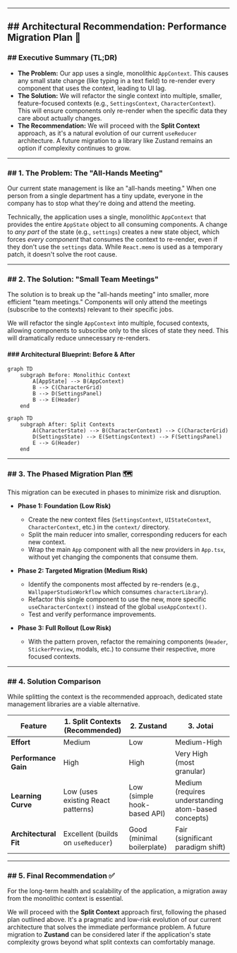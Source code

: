 -----

## \#\# Architectural Recommendation: Performance Migration Plan 🚀

### \#\# Executive Summary (TL;DR)

  * **The Problem:** Our app uses a single, monolithic `AppContext`. This causes any small state change (like typing in a text field) to re-render every component that uses the context, leading to UI lag.
  * **The Solution:** We will refactor the single context into multiple, smaller, feature-focused contexts (e.g., `SettingsContext`, `CharacterContext`). This will ensure components only re-render when the specific data they care about actually changes.
  * **The Recommendation:** We will proceed with the **Split Context** approach, as it's a natural evolution of our current `useReducer` architecture. A future migration to a library like Zustand remains an option if complexity continues to grow.

-----

### \#\# 1. The Problem: The "All-Hands Meeting"

Our current state management is like an "all-hands meeting." When one person from a single department has a tiny update, everyone in the company has to stop what they're doing and attend the meeting.

Technically, the application uses a single, monolithic `AppContext` that provides the entire `AppState` object to all consuming components. A change to *any part* of the state (e.g., `settings`) creates a new state object, which forces *every component* that consumes the context to re-render, even if they don't use the `settings` data. While `React.memo` is used as a temporary patch, it doesn't solve the root cause.

-----

### \#\# 2. The Solution: "Small Team Meetings"

The solution is to break up the "all-hands meeting" into smaller, more efficient "team meetings." Components will only attend the meetings (subscribe to the contexts) relevant to their specific jobs.

We will refactor the single `AppContext` into multiple, focused contexts, allowing components to subscribe only to the slices of state they need. This will dramatically reduce unnecessary re-renders.

#### \#\#\# Architectural Blueprint: Before & After

```mermaid
graph TD
    subgraph Before: Monolithic Context
        A[AppState] --> B(AppContext)
        B --> C(CharacterGrid)
        B --> D(SettingsPanel)
        B --> E(Header)
    end
```

```mermaid
graph TD
    subgraph After: Split Contexts
        A(CharacterState) --> B(CharacterContext) --> C(CharacterGrid)
        D(SettingsState) --> E(SettingsContext) --> F(SettingsPanel)
        E --> G(Header)
    end
```

-----

### \#\# 3. The Phased Migration Plan 🗺️

This migration can be executed in phases to minimize risk and disruption.

  * **Phase 1: Foundation (Low Risk)**

      * Create the new context files (`SettingsContext`, `UIStateContext`, `CharacterContext`, etc.) in the `context/` directory.
      * Split the main reducer into smaller, corresponding reducers for each new context.
      * Wrap the main `App` component with all the new providers in `App.tsx`, without yet changing the components that consume them.

  * **Phase 2: Targeted Migration (Medium Risk)**

      * Identify the components most affected by re-renders (e.g., `WallpaperStudioWorkflow` which consumes `characterLibrary`).
      * Refactor this single component to use the new, more specific `useCharacterContext()` instead of the global `useAppContext()`.
      * Test and verify performance improvements.

  * **Phase 3: Full Rollout (Low Risk)**

      * With the pattern proven, refactor the remaining components (`Header`, `StickerPreview`, modals, etc.) to consume their respective, more focused contexts.

-----

### \#\# 4. Solution Comparison

While splitting the context is the recommended approach, dedicated state management libraries are a viable alternative.

| Feature               | 1. Split Contexts (Recommended)      | 2. Zustand                                    | 3. Jotai                                            |
| --------------------- | ------------------------------------ | --------------------------------------------- | --------------------------------------------------- |
| **Effort** | Medium                               | Low                                           | Medium-High                                         |
| **Performance Gain** | High                                 | High                                          | Very High (most granular)                           |
| **Learning Curve** | Low (uses existing React patterns)   | Low (simple hook-based API)         | Medium (requires understanding atom-based concepts) |
| **Architectural Fit** | Excellent (builds on `useReducer`)   | Good (minimal boilerplate)          | Fair (significant paradigm shift)                   |

-----

### \#\# 5. Final Recommendation ✅

For the long-term health and scalability of the application, a migration away from the monolithic context is essential.

We will proceed with the **Split Context** approach first, following the phased plan outlined above. It's a pragmatic and low-risk evolution of our current architecture that solves the immediate performance problem. A future migration to **Zustand** can be considered later if the application's state complexity grows beyond what split contexts can comfortably manage.